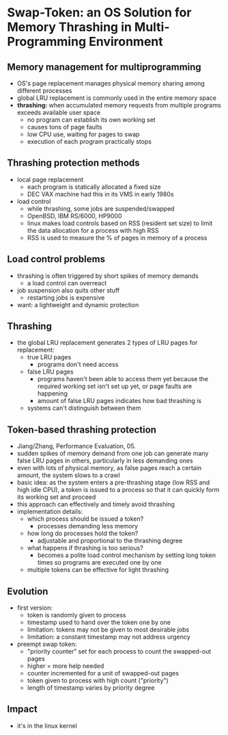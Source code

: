 # Swap-Token: an OS Solution for Memory Thrashing in Multi-Programming Environment

## Memory management for multiprogramming
- OS's page replacement manages physical memory sharing among different processes
- global LRU replacement is commonly used in the entire memory space
- **thrashing:** when accumulated memory requests from multiple programs exceeds available user space
    - no program can establish its own working set
    - causes tons of page faults
    - low CPU use, waiting for pages to swap
    - execution of each program practically stops

## Thrashing protection methods
- local page replacement
    - each program is statically allocated a fixed size
    - DEC VAX machine had this in its VMS in early 1980s
- load control
    - while thrashing, some jobs are suspended/swapped
    - OpenBSD, IBM RS/6000, HP9000
    - linux makes load controls based on RSS (resident set size) to limit the data allocation for a process with high RSS
    - RSS is used to measure the % of pages in memory of a process

## Load control problems
- thrashing is often triggered by short spikes of memory demands
    - a load control can overreact
- job suspension also quits other stuff
    - restarting jobs is expensive
- want: a lightweight and dynamic protection

## Thrashing
- the global LRU replacement generates 2 types of LRU pages for replacement:
    - true LRU pages
        - programs don't need access
    - false LRU pages
        - programs haven't been able to access them yet because the required working set isn't set up yet, or page faults are happening
        - amount of false LRU pages indicates how bad thrashing is
    - systems can't distinguish between them

## Token-based thrashing protection
- Jiang/Zhang, Performance Evaluation, 05.
- sudden spikes of memory demand from one job can generate many false LRU pages in others, particularly in less demanding ones
- even with lots of physical memory, as false pages reach a certain amount, the system slows to a crawl
- basic idea: as the system enters a pre-thrashing stage (low RSS and high idle CPU), a token is issued to a process so that it can quickly form its working set and proceed
- this approach can effectively and timely avoid thrashing
- implementation details:
    - which process should be issued a token?
        - processes demanding less memory
    - how long do processes hold the token?
        - adjustable and proportional to the thrashing degree
    - what happens if thrashing is too serious?
        - becomes a polite load control mechanism by setting long token times so programs are executed one by one
    - multiple tokens can be effective for light thrashing

## Evolution
- first version:
    - token is randomly given to process
    - timestamp used to hand over the token one by one
    - limitation: tokens may not be given to most desirable jobs
    - limitation: a constant timestamp may not address urgency
- preempt swap token:
    - "priority counter" set for each process to count the swapped-out pages
    - higher = more help needed
    - counter incremented for a unit of swapped-out pages
    - token given to process with high count ("priority")
    - length of timestamp varies by priority degree

## Impact
- it's in the linux kernel
